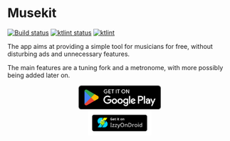 # Musekit

<p>
<a href="https://github.com/Kwasow/Musekit/actions/workflows/android.yml"><img src="https://github.com/Kwasow/Musekit/actions/workflows/android.yml/badge.svg" alt="Build status"></a>
<a href="https://github.com/Kwasow/Musekit/actions/workflows/ktlint.yml"><img src="https://github.com/Kwasow/Musekit/actions/workflows/ktlint.yml/badge.svg" alt="ktlint status"></a>
<a href="https://ktlint.github.io/"><img src="https://img.shields.io/badge/code%20style-%E2%9D%A4-FF4081.svg" alt="ktlint"></a>
</p>

The app aims at providing a simple tool for musicians for free, without
disturbing ads and unnecessary features.

The main features are a tuning fork and a metronome, with more possibly
being added later on.


<a href="https://play.google.com/store/apps/details?id=com.kwasow.musekit">
  <center>
    <img src="assets/GooglePlay.png" height="55">
  </center>
</a>

<a href="https://apt.izzysoft.de/fdroid/index/apk/com.kwasow.musekit">
  <center>
    <img src="assets/IzzyOnDroid.png" height="55">
  </center>
</a>
